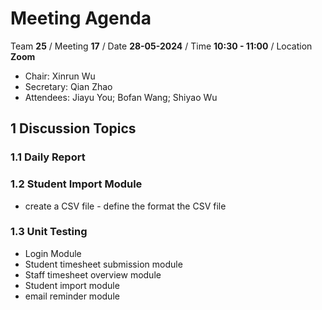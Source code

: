 # Meeting Agenda

Team **25** / Meeting **17** / Date **28-05-2024** / Time **10:30 - 11:00** / Location **Zoom**

- Chair: Xinrun Wu
- Secretary: Qian Zhao
- Attendees: Jiayu You; Bofan Wang; Shiyao Wu

## 1 Discussion Topics

### 1.1 Daily Report

### 1.2 Student Import Module

- create a CSV file - define the format the CSV file

### 1.3 Unit Testing

- Login Module
- Student timesheet submission module
- Staff timesheet overview module
- Student import module
- email reminder module
